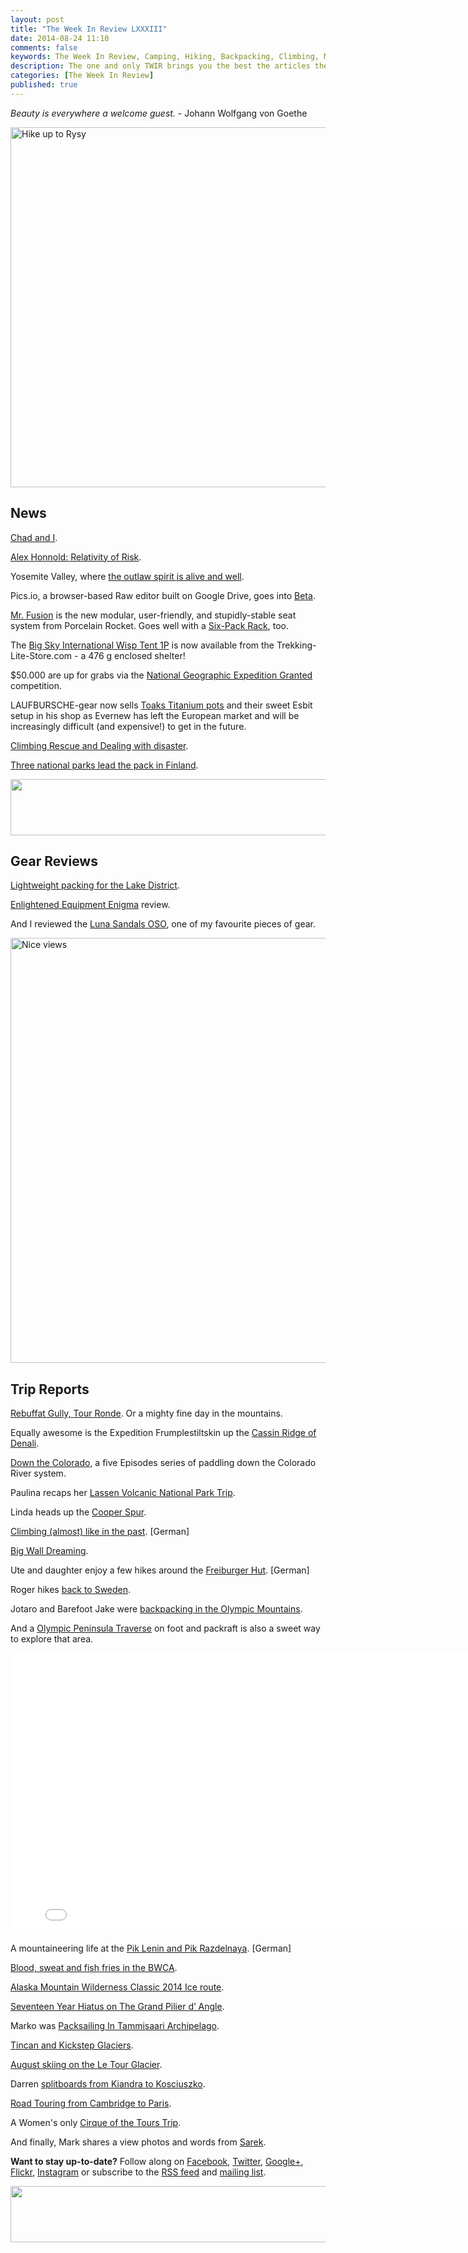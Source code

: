 ```yaml
---
layout: post
title: "The Week In Review LXXXIII"
date: 2014-08-24 11:10
comments: false
keywords: The Week In Review, Camping, Hiking, Backpacking, Climbing, Mountaineering
description: The one and only TWIR brings you the best the articles the digital outdoors had to offer in the past week.
categories: [The Week In Review]
published: true
---
```


*Beauty is everywhere a welcome guest.* - Johann Wolfgang von Goethe

<a href="https://www.flickr.com/photos/hendrikmorkel/14810925460" title="Hike up to Rysy by Hendrik Morkel, on Flickr"><img src="https://farm6.staticflickr.com/5555/14810925460_9de39c2981_b.jpg" width="1024" height="576" alt="Hike up to Rysy"></a>

<!-- more -->

## News

[Chad and I](http://jensholsten.blogspot.fi/2014/08/chad-and-i.html).

[Alex Honnold: Relativity of Risk](http://www.ustream.tv/recorded/51592845).

Yosemite Valley, where [the outlaw spirit is alive and well](http://www.outsideonline.com/outdoor-adventure/media/film/Yosemites-History-of-Criminal-Fun.html).

Pics.io, a browser-based Raw editor built on Google Drive, goes into [Beta](http://pics.io/).

[Mr. Fusion](http://www.porcelainrocket.com/introducing-mr-fusion-2/) is the new modular, user-friendly, and stupidly-stable seat system from Porcelain Rocket. Goes well with a [Six-Pack Rack](http://velo-orange.blogspot.fi/2014/08/six-pack-rack-arrives.html), too.

The [Big Sky International Wisp Tent 1P](http://www.trekking-lite-store.com/trekkingshop/Zelte/Big-Sky-International-Wisp-Tent-1P::796.html?refID=hif) is now available from the Trekking-Lite-Store.com - a 476 g enclosed shelter!

$50.000 are up for grabs via the [National Geographic Expedition Granted](http://expeditiongranted.nationalgeographic.com/) competition.

LAUFBURSCHE-gear now sells [Toaks Titanium pots](http://www.laufbursche-gear.de/products/toaks-titanium-pot-1000/) and their sweet Esbit setup in his shop as Evernew has left the European market and will be increasingly difficult (and expensive!) to get in the future.

[Climbing Rescue and Dealing with disaster](http://www.thealpinestart.com/2014/08/op-ed-climbing-accidents-dealing-disaster/).

[Three national parks lead the pack in Finland](http://yle.fi/uutiset/three_national_parks_lead_the_pack_in_finland/7428843).

<a href="http://www.avantlink.com/click.php?tt=ml&amp;ti=1430&amp;pw=73183"><img src="http://www.avantlink.com/gbi/10060/1430/55699/73183/image.jpg" width="728" height="90" style="border: 0px;" alt="" /></a>

## Gear Reviews

[Lightweight packing for the Lake District](http://trekking-lite-store.blogspot.fi/2014/08/lightweight-packing-for-lake-district.html).

[Enlightened Equipment Enigma](http://jwboutdoors.com/2014/08/enlightened-equipment-enigma/) review.

And I reviewed the [Luna Sandals OSO](http://hikinginfinland.com/2014/08/luna-sandals-oso.html), one of my favourite pieces of gear.

<a href="https://www.flickr.com/photos/hendrikmorkel/14726775089" title="Nice views by Hendrik Morkel, on Flickr"><img src="https://farm4.staticflickr.com/3857/14726775089_9bbf1de51c_b.jpg" width="1024" height="680" alt="Nice views"></a>

## Trip Reports

[Rebuffat Gully, Tour Ronde](http://davesearle.me/2014/08/22/rebuffat-gully-tour-ronde/). Or a mighty fine day in the mountains.

Equally awesome is the Expedition Frumplestiltskin up the [Cassin Ridge of Denali](http://maxneale.blogspot.fi/2014/08/expedition-frumplestiltskin-cassin.html).

[Down the Colorado](http://downthecolorado.org/), a five Episodes series of paddling down the Colorado River system.

Paulina recaps her [Lassen Volcanic National Park Trip](http://www.littlegrunts.com/lassen-volcanic-national-park-trip-recap/).

Linda heads up the [Cooper Spur](http://photomomlinda.blogspot.fi/2014/08/cooper-spur.html).

[Climbing (almost) like in the past](http://urskyburz.blogspot.fi/2014/08/klettern-gerstenegg.html). [German]

[Big Wall Dreaming](http://dmmclimbing.com/knowledge/big-wall-dreaming/).

Ute and daughter enjoy a few hikes around the [Freiburger Hut](http://www.zwerg-am-berg.com/2014/08/kindertaugliche-touren-freiburger-huette.html). [German]

Roger hikes [back to Sweden](http://www.nielsenbrownoutdoors.com/2014/08/back-to-sweden-cuhnojaka-to-cuhcajavri.html).

Jotaro and Barefoot Jake were [backpacking in the Olympic Mountains](http://www.barefootjake.com/2014/08/backpack-japan-to-olympic-mountains.html).

And a [Olympic Peninsula Traverse](http://maxneale.blogspot.fi/2014/08/olympic-peninsula-traverse-again.html) on foot and packraft is also a sweet way to explore that area.

<iframe src="//player.vimeo.com/video/98904694?title=0&amp;byline=0&amp;portrait=0&amp;color=ffffff" width="800" height="450" frameborder="0" webkitallowfullscreen mozallowfullscreen allowfullscreen></iframe>

A mountaineering life at the [Pik Lenin and Pik Razdelnaya](http://www.wusaonthemountain.at/2014/08/expedition-pik-lenin-7134m.html). [German]

[Blood, sweat and fish fries in the BWCA](http://universalklister.blogspot.fi/2014/08/blood-sweat-and-fish-fries-in-bwca-with.html).

[Alaska Mountain Wilderness Classic 2014 Ice route](http://teleturn.blogspot.fi/2014/08/alaska-mountain-wilderness-classic-2014.html).

[Seventeen Year Hiatus on The Grand Pilier d’ Angle](http://nickbullock-climber.co.uk/2014/08/19/seventeen-year-hiatus-on-the-grand-pilier-d-angle/).

Marko was [Packsailing In Tammisaari Archipelago](http://www.flickriver.com/photos/m3t/sets/72157646656117845/).

[Tincan and Kickstep Glaciers](http://adamspictureblog.blogspot.fi/2014/08/tincan-and-kickstep-glaciers.html).

[August skiing on the Le Tour Glacier](http://chamconditions.blogspot.fi/2014/08/august-skiing-on-le-tour-glacier.html).

Darren [splitboards from Kiandra to Kosciuszko](http://djm74.blogspot.fi/2014/08/kiandra-to-kosciuszko-splitboarding.html).

[Road Touring from Cambridge to Paris](http://cyclocaust.blogspot.fi/2014/08/road-touring-cambridge-leeds-geneva.html).

A Women's only [Cirque of the Tours Trip](http://kidproject.org/2014/08/19/lens-cirque-towers-girls-trip/).

And finally, Mark shares a view photos and words from [Sarek](http://www.backpackingnorth.com/blog/2014/8/18/views-from-sarek).

**Want to stay up-to-date?** Follow along on [Facebook](http://facebook.com/hikinginfinland), [Twitter](https://twitter.com/hendrikmorkel), [Google+](https://plus.google.com/u/1/b/105082905705272949032/105082905705272949032/posts), [Flickr](https://www.flickr.com/photos/hendrikmorkel/), [Instagram](http://instagram.com/hendrikm) or subscribe to the [RSS feed](http://hikinginfinland.com/atom.xml) and [mailing list](http://hikinginfinland.us2.list-manage1.com/subscribe?u=b29c2acd04d959eace48da780&id=46b5d0326f).

<a href="http://www.avantlink.com/click.php?tt=ml&amp;ti=365721&amp;pw=73183"><img src="http://www.avantlink.com/gbi/10248/365721/55699/73183/image.jpg" width="728" height="90" style="border: 0px;" alt="" /></a>
